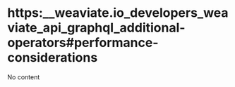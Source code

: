 # https:\_\_weaviate.io_developers_weaviate_api_graphql_additional-operators#performance-considerations

No content
